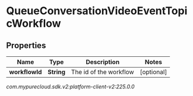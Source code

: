 # QueueConversationVideoEventTopicWorkflow


## Properties

| Name | Type | Description | Notes |
| ------------ | ------------- | ------------- | ------------- |
| **workflowId** | **String** | The id of the workflow |  [optional] |




_com.mypurecloud.sdk.v2:platform-client-v2:225.0.0_
